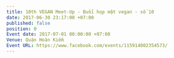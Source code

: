 ```yaml
---
title: 10th VEGAN Meet-Up - Buổi họp mặt vegan - số 10
date: 2017-06-30 23:17:00 +07:00
published: false
position: 0
Event date: 2017-07-01 00:00:00 +07:00
Venue: Quận Hoàn Kiếm
Event URL: https://www.facebook.com/events/115914002354573/
---
```


